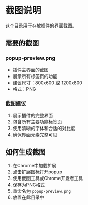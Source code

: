 # 截图说明

这个目录用于存放插件的界面截图。

## 需要的截图

### popup-preview.png
- 插件主界面的截图
- 展示所有标签页的功能
- 建议尺寸：800x600 或 1200x800
- 格式：PNG

### 截图建议
1. 展示插件的完整界面
2. 包含所有主要功能标签页
3. 使用清晰的字体和合适的对比度
4. 确保界面元素完整可见

## 如何生成截图

1. 在Chrome中加载扩展
2. 点击扩展图标打开popup
3. 使用截图工具或Chrome开发者工具
4. 保存为PNG格式
5. 重命名为 `popup-preview.png`
6. 放置在此目录中
